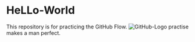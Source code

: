# HeLLo-World
This repository is for practicing the GitHub Flow.
![GitHub-Logo](https://github.com/user-attachments/assets/a2ee2c97-e5da-478e-8937-a12eccb6a499)
practise makes a man perfect.

